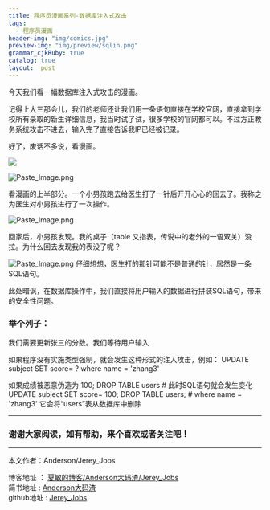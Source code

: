 ```yaml
---
title: 程序员漫画系列-数据库注入式攻击
tags:
  - 程序员漫画
header-img: "img/comics.jpg"
preview-img: "img/preview/sqlin.png"
grammar_cjkRuby: true
catalog: true
layout:  post
---
```



今天我们看一幅数据库注入式攻击的漫画。

记得上大三那会儿，我们的老师还让我们用一条语句直接在学校官网，直接拿到学校所有录取的新生详细信息，我当时试了试，很多学校的官网都可以。不过方正教务系统攻击不进去，输入完了直接告诉我IP已经被记录。

好了，废话不多说，看漫画。


![](http://upload-images.jianshu.io/upload_images/2305881-2c7d1f07c2118cf9.png?imageMogr2/auto-orient/strip%7CimageView2/2/w/1240)


![Paste_Image.png](http://upload-images.jianshu.io/upload_images/2305881-8462bb3211c28f23.png?imageMogr2/auto-orient/strip%7CimageView2/2/w/1240)

看漫画的上半部分。一个小男孩跑去给医生打了一针后开开心心的回去了。我称之为医生对小男孩进行了一次操作。


![Paste_Image.png](http://upload-images.jianshu.io/upload_images/2305881-1243a5b5dafee2cb.png?imageMogr2/auto-orient/strip%7CimageView2/2/w/1240)


回家后，小男孩发现。我的桌子（table 又指表，传说中的老外的一语双关）没拉。为什么回去发现我的表没了呢？


![Paste_Image.png](http://upload-images.jianshu.io/upload_images/2305881-bd5b5a30db0bc175.png?imageMogr2/auto-orient/strip%7CimageView2/2/w/1240)
仔细想想，医生打的那针可能不是普通的针，居然是一条SQL语句。

此处暗讽，在数据库操作中，我们直接将用户输入的数据进行拼装SQL语句，带来的安全性问题。

### 举个列子：
我们需要更新张三的分数。我们等待用户输入

如果程序没有实施类型强制，就会发生这种形式的注入攻击，例如：
UPDATE subject SET score= ? where name = 'zhang3'

如果成绩被恶意伪造为
100; DROP TABLE users #
此时SQL语句就会发生变化
UPDATE subject SET score= 100; DROP TABLE users; # where name = 'zhang3'
它会将“users”表从数据库中删除


 ----------

### 谢谢大家阅读，如有帮助，来个喜欢或者关注吧！

 ----------
 本文作者：Anderson/Jerey_Jobs

 博客地址   ： [夏敏的博客/Anderson大码渣/Jerey_Jobs][1] <br>
 简书地址   :  [Anderson大码渣][2] <br>
 github地址 :  [Jerey_Jobs][4]



  [1]: http://jerey.cn/
  [2]: http://www.jianshu.com/users/016a5ba708a0/latest_articles
  [3]: http://blog.csdn.net/jerey_jobs
  [4]: https://github.com/Jerey-Jobs
